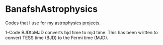# BanafshAstrophysics
Codes that I use for my astrophysics projects.

1-Code BJDtoMJD converts bjd time to mjd time. This has been written to convert TESS time (BJD) to the Fermi time (MJD).
